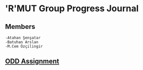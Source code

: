 # 'R'MUT Group Progress Journal

## Members 
    -Atahan Şenşatar
    -Batuhan Arslan
    -M.Cem Özçilingir
    
## [ODD Assignment](https://pjournal.github.io/mef03g-r-mut//assignment.html)

